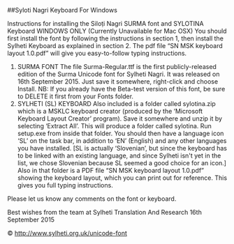 ##Syloti Nagri Keyboard For Windows 

Instructions for installing the Siloṭi Nagri SURMA font and SYLOTINA Keyboard 
WINDOWS ONLY (Currently Unavailable for Mac OSX)
You should first install the font by following the instructions in section 1, then install the Sylheti Keyboard as explained in section 2. The pdf file “SN MSK keyboard layout 1.0.pdf” will give you easy-to-follow typing instructions. 
1. SURMA FONT
The file Surma-Regular.ttf is the first publicly-released edition of the Surma Unicode font for Sylheti Nagri. It was released on 16th September 2015. Just save it somewhere, right-click and choose Install. 
NB: If you already have the Beta-test version of this font, be sure to DELETE it first from your Fonts folder.
2. SYLHETI (SL) KEYBOARD
Also included is a folder called sylotina.zip which is a MSKLC keyboard creator (produced by the ‘Microsoft Keyboard Layout Creator’ program). Save it somewhere and unzip it by selecting ‘Extract All’. This will produce a folder called sylotina. Run setup.exe from inside that folder. You should then have a language icon ‘SL’ on the task bar, in addition to ‘EN’ (English) and any other languages you have installed. [SL is actually ‘Slovenian’, but since the keyboard has to be linked with an existing language, and since Sylheti isn't yet in the list, we chose Slovenian because SL seemed a good choice for an icon.]  
Also in that folder is a PDF file “SN MSK keyboard layout 1.0.pdf” showing the keyboard layout, which you can print out for reference. This gives you full typing instructions. 

Please let us know any comments on the font or keyboard. 

Best wishes from the team at Sylheti Translation And Research 
16th September 2015 

© http://www.sylheti.org.uk/unicode-font
